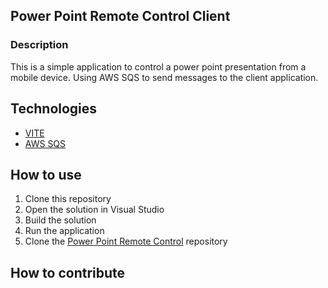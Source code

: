 ## Power Point Remote Control Client

### Description

This is a simple application to control a power point presentation from a mobile device.
Using AWS SQS to send messages to the client application.

## Technologies

- [VITE](https://vitejs.dev/)
- [AWS SQS](https://aws.amazon.com/pt/sqs/)

## How to use

1. Clone this repository
2. Open the solution in Visual Studio
3. Build the solution
4. Run the application
5.  Clone the [Power Point Remote Control](https://github.com/thethiago27/power_point_control) repository

## How to contribute

